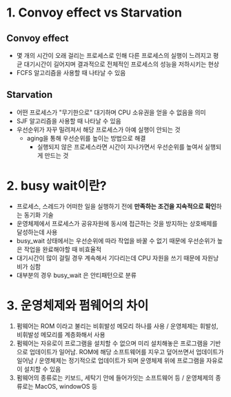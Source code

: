 # 1. Convoy effect vs Starvation

## Convoy effect

* 몇 개의 시간이 오래 걸리는 프로세스로 인해 다른 프로세스의 실행이 느려지고 평균 대기시간이 길어지며 결과적으로 전체적인 프로세스의 성능을 저하시키는 현상
* FCFS 알고리즘을 사용할 때 나타날 수 있음

## Starvation

* 어떤 프로세스가 "무기한으로" 대기하며 CPU 소유권을 얻을 수 없음을 의미
* SJF 알고리즘을 사용할 때 나타날 수 있음
* 우선순위가 자꾸 밀려져서 해당 프로세스가 아예 실행이 안되는 것
    * aging을 통해 우선순위를 높이는 방법으로 해결
        * 실행되지 않은 프로세스라면 시간이 지나가면서 우선순위를 높여서 실행되게 만드는 것

# 2. busy wait이란?

* 프로세스, 스레드가 어떠한 일을 실행하기 전에 **만족하는 조건을 지속적으로 확인**하는 동기화 기술
* 운영체제에서 프로세스가 공유자원에 동시에 접근하는 것을 방지하는 상호배제를 달성하는데 사용
* busy_wait 상태에서는 우선순위에 따라 작업을 바꿀 수 없기 때문에 우선순위가 높은 작업을 완료해야할 때 비효율적
* 대기시간이 많이 걸릴 경우 계속해서 기다리는데 CPU 자원을 쓰기 때문에 자원낭비가 심함
* 대부분의 경우 busy_wait 은 안티패턴으로 분류

# 3. 운영체제와 펌웨어의 차이

1. 펌웨어는 ROM 이라고 불리는 비휘발성 메모리 하나를 사용 / 운영체제는 휘발성, 비휘발성 메모리를 계층화해서 사용
2. 펌웨어는 자유로이 프로그램을 설치할 수 없으며 미리 설치해놓은 프로그램을 기반으로 업데이트가 일어남. ROM에 해당 소프트웨어를 지우고 덮어쓰면서 업데이트가 일어남 / 운영체제는 정기적으로 업데이트가 되며
   운영체제 위에 프로그램을 자유로이 설치할 수 있음
3. 펌웨어의 종류로는 키보드, 세탁기 안에 들어가잇는 소프트웨어 등 / 운영체제의 종류로는 MacOS, windowOS 등